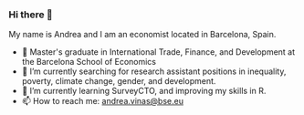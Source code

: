 ### Hi there 👋

My name is Andrea and I am an economist located in Barcelona, Spain.

- 🏫 Master's graduate in International Trade, Finance, and Development at the Barcelona School of Economics
- 🔭 I’m currently searching for research assistant positions in inequality, poverty, climate change, gender, and development.
- 🌱 I’m currently learning SurveyCTO, and improving my skills in R.
- 📫 How to reach me: andrea.vinas@bse.eu
